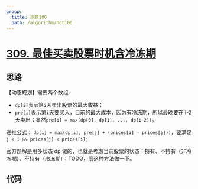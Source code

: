 ```yaml
---
group:
  title: 热题100
  path: /algorithm/hot100
---
```


# [309. 最佳买卖股票时机含冷冻期](https://leetcode.cn/problems/best-time-to-buy-and-sell-stock-with-cooldown/?favorite=2cktkvj)

## 思路

【动态规划】需要两个数组:

- `dp[i]`表示第`i`天卖出股票的最大收益；
- `pre[i]`表示第`i`天要买入，目前的最大成本，因为有冷冻期，所以最晚要在 i-2 天卖出；显然`pre[i] = max(dp[0], dp[1], ..., dp[i-2])`。

递推公式： `dp[i] = max(dp[i], pre[j] + (prices[i] - prices[j]))`，要满足`j < i && prices[j] < prices[i]`;

官方题解是用多状态 dp 做的，也就是考虑当前股票的状态：持有、不持有（非冷冻期）、不持有（冷冻期）；TODO，用这种方法做一下。

## 代码

<code src='./index.tsx'></code>
